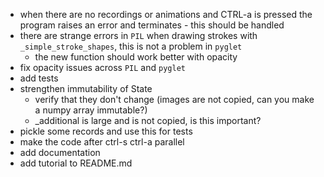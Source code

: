 - when there are no recordings or animations and CTRL-a is pressed
  the program raises an error and terminates - this should be
  handled
- there are strange errors in `PIL` when drawing strokes with `_simple_stroke_shapes`,
  this is not a problem in `pyglet`
  - the new function should work better with opacity
- fix opacity issues across `PIL` and `pyglet`
- add tests
- strengthen immutability of State
   - verify that they don't change (images are not copied, 
     can you make a numpy array immutable?)
   - _additional is large and is not copied, is this important?
- pickle some records and use this for tests
- make the code after ctrl-s ctrl-a parallel
- add documentation
- add tutorial to README.md
